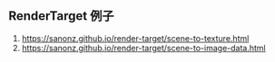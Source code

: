 ## RenderTarget 例子

1. https://sanonz.github.io/render-target/scene-to-texture.html
2. https://sanonz.github.io/render-target/scene-to-image-data.html
